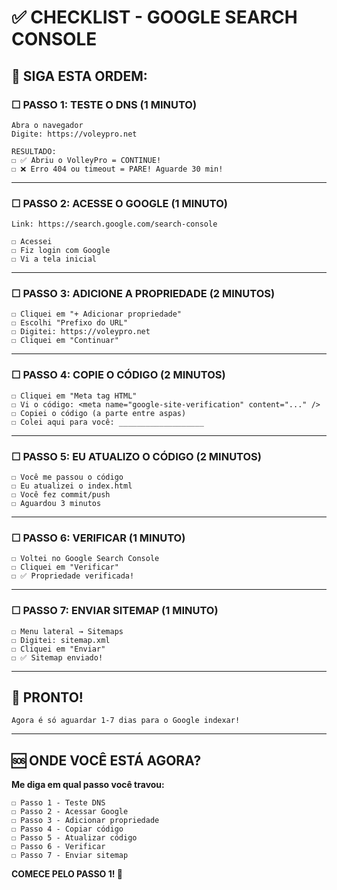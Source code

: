 # ✅ CHECKLIST - GOOGLE SEARCH CONSOLE

## 🎯 SIGA ESTA ORDEM:

### ☐ PASSO 1: TESTE O DNS (1 MINUTO)

```
Abra o navegador
Digite: https://voleypro.net

RESULTADO:
☐ ✅ Abriu o VolleyPro = CONTINUE!
☐ ❌ Erro 404 ou timeout = PARE! Aguarde 30 min!
```

---

### ☐ PASSO 2: ACESSE O GOOGLE (1 MINUTO)

```
Link: https://search.google.com/search-console

☐ Acessei
☐ Fiz login com Google
☐ Vi a tela inicial
```

---

### ☐ PASSO 3: ADICIONE A PROPRIEDADE (2 MINUTOS)

```
☐ Cliquei em "+ Adicionar propriedade"
☐ Escolhi "Prefixo do URL"
☐ Digitei: https://voleypro.net
☐ Cliquei em "Continuar"
```

---

### ☐ PASSO 4: COPIE O CÓDIGO (2 MINUTOS)

```
☐ Cliquei em "Meta tag HTML"
☐ Vi o código: <meta name="google-site-verification" content="..." />
☐ Copiei o código (a parte entre aspas)
☐ Colei aqui para você: ___________________
```

---

### ☐ PASSO 5: EU ATUALIZO O CÓDIGO (2 MINUTOS)

```
☐ Você me passou o código
☐ Eu atualizei o index.html
☐ Você fez commit/push
☐ Aguardou 3 minutos
```

---

### ☐ PASSO 6: VERIFICAR (1 MINUTO)

```
☐ Voltei no Google Search Console
☐ Cliquei em "Verificar"
☐ ✅ Propriedade verificada!
```

---

### ☐ PASSO 7: ENVIAR SITEMAP (1 MINUTO)

```
☐ Menu lateral → Sitemaps
☐ Digitei: sitemap.xml
☐ Cliquei em "Enviar"
☐ ✅ Sitemap enviado!
```

---

## 🎉 PRONTO!

```
Agora é só aguardar 1-7 dias para o Google indexar!
```

---

## 🆘 ONDE VOCÊ ESTÁ AGORA?

**Me diga em qual passo você travou:**

```
☐ Passo 1 - Teste DNS
☐ Passo 2 - Acessar Google
☐ Passo 3 - Adicionar propriedade
☐ Passo 4 - Copiar código
☐ Passo 5 - Atualizar código
☐ Passo 6 - Verificar
☐ Passo 7 - Enviar sitemap
```

**COMECE PELO PASSO 1! 🚀**
